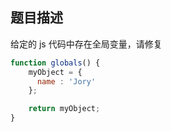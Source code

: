 ## 题目描述

给定的 js 代码中存在全局变量，请修复

```js
function globals() {
    myObject = {
      name : 'Jory'
    };

    return myObject;
}
```

